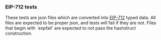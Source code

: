 ### EIP-712 tests

These tests are json files which are converted into [EIP-712](https://github.com/ethereum/EIPs/blob/master/EIPS/eip-712.md) typed data. 
All files are expected to be proper json, and tests will fail if they are not. 
Files that begin with `expfail' are expected to not pass the hashstruct construction. 
